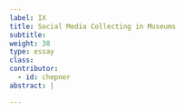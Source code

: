 ```yaml
---
label: IX
title: Social Media Collecting in Museums
subtitle:
weight: 38
type: essay
class:
contributor:
  - id: chepner
abstract: |

---
```

